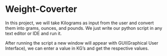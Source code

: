 # Weight-Coverter
In this project, we will take Kilograms as input from the user and convert them into grams, ounces, and pounds. We just write our python script in any text editor or IDE and run it.

After running the script a new window will appear with GUI(Graphical User Interface), we can enter a value in KG’s and get the respective values.
